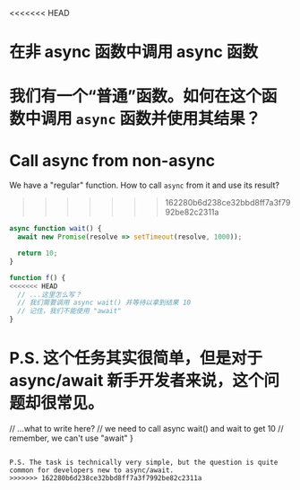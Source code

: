 
<<<<<<< HEAD
# 在非 async 函数中调用 async 函数

我们有一个“普通”函数。如何在这个函数中调用 `async` 函数并使用其结果？
=======
# Call async from non-async

We have a "regular" function. How to call `async` from it and use its result?
>>>>>>> 162280b6d238ce32bbd8ff7a3f7992be82c2311a

```js
async function wait() {
  await new Promise(resolve => setTimeout(resolve, 1000));

  return 10;
}

function f() {
<<<<<<< HEAD
  // ...这里怎么写？
  // 我们需要调用 async wait() 并等待以拿到结果 10
  // 记住，我们不能使用 "await"
}
```

P.S. 这个任务其实很简单，但是对于 async/await 新手开发者来说，这个问题却很常见。
=======
  // ...what to write here?
  // we need to call async wait() and wait to get 10
  // remember, we can't use "await"
}
```

P.S. The task is technically very simple, but the question is quite common for developers new to async/await.
>>>>>>> 162280b6d238ce32bbd8ff7a3f7992be82c2311a
